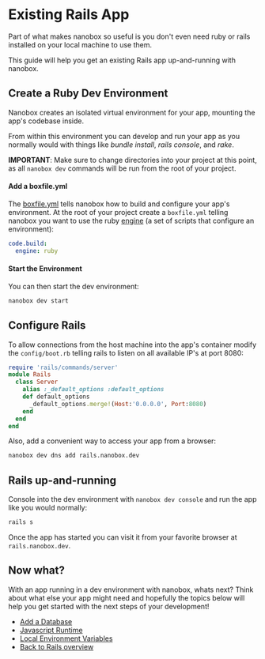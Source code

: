 # Existing Rails App
Part of what makes nanobox so useful is you don't even need ruby or rails installed on your local machine to use them.

This guide will help you get an existing Rails app up-and-running with nanobox.

## Create a Ruby Dev Environment
Nanobox creates an isolated virtual environment for your app, mounting the app's codebase inside.

From within this environment you can develop and run your app as you normally would with things like *bundle install*, *rails console*, and *rake*.

**IMPORTANT**: Make sure to change directories into your project at this point, as all `nanobox dev` commands will be run from the root of your project.

#### Add a boxfile.yml
The <a href="https://docs.nanobox.io/boxfile/" target="\_blank">boxfile.yml</a> tells nanobox how to build and configure your app's environment. At the root of your project create a `boxfile.yml` telling nanobox you want to use the ruby <a href="https://docs.nanobox.io/engines/" target="\_blank">engine</a> (a set of scripts that configure an environment):

```yaml
code.build:
  engine: ruby
```

#### Start the Environment
You can then start the dev environment:

```bash
nanobox dev start
```

## Configure Rails
To allow connections from the host machine into the app's container modify the `config/boot.rb` telling rails to listen on all available IP's at port 8080:

```ruby
require 'rails/commands/server'
module Rails
  class Server
    alias :_default_options :default_options
    def default_options
      _default_options.merge!(Host:'0.0.0.0', Port:8080)
    end
  end
end
```

Also, add a convenient way to access your app from a browser:

```bash
nanobox dev dns add rails.nanobox.dev
```

## Rails up-and-running
Console into the dev environment with `nanobox dev console` and run the app like you would normally:

```bash
rails s
```

Once the app has started you can visit it from your favorite browser at `rails.nanobox.dev`.

## Now what?
With an app running in a dev environment with nanobox, whats next? Think about what else your app might need and hopefully the topics below will help you get started with the next steps of your development!

* [Add a Database](/ruby/rails/add-a-database)
* [Javascript Runtime](/ruby/rails/javascript-runtime)
* [Local Environment Variables](/ruby/rails/local-evars)
* [Back to Rails overview](/ruby/rails)
